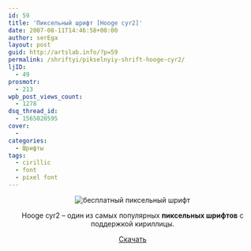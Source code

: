 ```yaml
---
id: 59
title: 'Пиксельный шрифт [Hooge cyr2]'
date: 2007-08-11T14:46:58+00:00
author: serEga
layout: post
guid: http://artslab.info/?p=59
permalink: /shriftyi/pikselnyiy-shrift-hooge-cyr2/
ljID:
  - 49
prosmotr:
  - 213
wpb_post_views_count:
  - 1278
dsq_thread_id:
  - 1565020595
cover:
  - 
categories:
  - Шрифты
tags:
  - cirillic
  - font
  - pixel font
---
```

<center>
  <img src="http://img.artslab.info/pikselni_shrift.jpg" alt="бесплатный пиксельный шрифт" class="aligncenter" />
</center>

<p ALIGN="center">
  Hooge cyr2 &#8211; один из самых популярных <strong>пиксельных шрифтов</strong> с поддержкой кириллицы.
</p>

<p ALIGN="center">
  <a TARGET="_blank" TITLE="скачать пиксельный шрифт" HREF="http://www.box.net/shared/04td4ilcgs">Скачать</a>
</p>